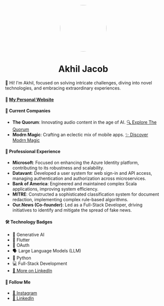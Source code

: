 <p align="center">
  <img src="https://avatars.githubusercontent.com/u/7051918?v=4" width="150" height="150"  style="border-radius:50%;">
  <br>
  <h1 align="center">Akhil Jacob</h1>
</p>


👋 Hi! I'm Akhil, focused on solving intricate challenges, diving into novel technologies, and embracing extraordinary experiences.

#### 🔗 **[My Personal Website](https://www.akhiljacob.com)**

#### 💼 **Current Companies**
- **The Quorum**: Innovating audio content in the age of AI. [🔍 Explore The Quorum](https://thequorum.app)
- **Modrn Magic**: Crafting an eclectic mix of mobile apps. [✨ Discover Modrn Magic](https://modrnmagic.app)

#### 🏢 **Professional Experience**
- **Microsoft**: Focused on enhancing the Azure Identity platform, contributing to its robustness and scalability.
- **Datavant**: Developed a user system for web sign-in and API access, managing authentication and authorization across microservices.
- **Bank of America**: Engineered and maintained complex Scala applications, improving system efficiency.
- **MITRE**: Constructed a sophisticated classification system for document redaction, implementing complex rule-based algorithms.
- **Our.News (Co-founder)**: Led as a Full-Stack Developer, driving initiatives to identify and mitigate the spread of fake news.

#### 🛠 **Technology Badges**
- 🧠 Generative AI
- 📱 Flutter
- 🔐 OAuth
- 🗣️ Large Language Models (LLM)
- 🐍 Python
- 💻 Full-Stack Development
- [🔗 More on LinkedIn](https://www.linkedin.com/in/akhilcjacob)

#### 📱 **Follow Me**
- [📸 Instagram](https://www.instagram.com/akhil.cjacob/)
- [💼 LinkedIn](https://www.linkedin.com/in/akhilcjacob)
